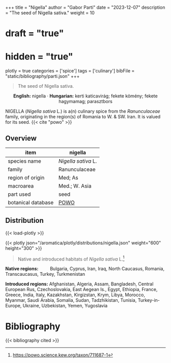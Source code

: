 +++
title = "Nigella"
author = "Gabor Parti"
date = "2023-12-07"
description = "The seed of Nigella sativa."
weight = 10
# draft = "true"
# hidden = "true"
plotly = true
categories = ['spice']
tags = ['culinary']
bibFile = "static/bibliography/parti.json"
+++

>The seed of Nigella sativa.

<center>

**English:** nigella · **Hungarian:** kerti katicavirág; fekete kömény; fekete hagymamag; parasztbors

</center>

NIGELLA (*Nigella sativa* L.) is a(n) culinary spice from the *Ranunculaceae* family, originating in the region(s) of Romania to W. & SW. Iran. It is valued for its seed. {{< cite "powo" >}}

## Overview

|       item       |                      nigella                      |
|------------------|---------------------------------------------------|
|   species name   |                *Nigella sativa* L.                |
|      family      |                   Ranunculaceae                   |
| region of origin |                      Med; As                      |
|     macroarea    |                   Med.; W. Asia                   |
|     part used    |                        seed                       |
|botanical database|[POWO](https://powo.science.kew.org/taxon/711687-1)|



## Distribution

{{< load-plotly >}}

{{< plotly json="/aromatica/plotly/distributions/nigella.json" weight="600" height="300" >}}

>Native and introduced habitats of *Nigella sativa* L.[^powo]

[^powo]: https://powo.science.kew.org/taxon/711687-1

<p style="text-align:left;">

**Native regions:** &ensp; &ensp; &ensp; Bulgaria, Cyprus, Iran, Iraq, North Caucasus, Romania, Transcaucasus, Turkey, Turkmenistan

**Introduced regions:** Afghanistan, Algeria, Assam, Bangladesh, Central European Rus, Czechoslovakia, East Aegean Is., Egypt, Ethiopia, France, Greece, India, Italy, Kazakhstan, Kirgizstan, Krym, Libya, Morocco, Myanmar, Saudi Arabia, Somalia, Sudan, Tadzhikistan, Tunisia, Turkey-in-Europe, Ukraine, Uzbekistan, Yemen, Yugoslavia

</p>



# Bibliography

{{< bibliography cited >}}


